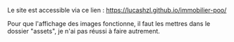 Le site est accessible via ce lien : https://lucashzl.github.io/immobilier-poo/

Pour que l'affichage des images fonctionne, il faut les mettres dans le dossier "assets", je n'ai pas réussi à faire autrement.
